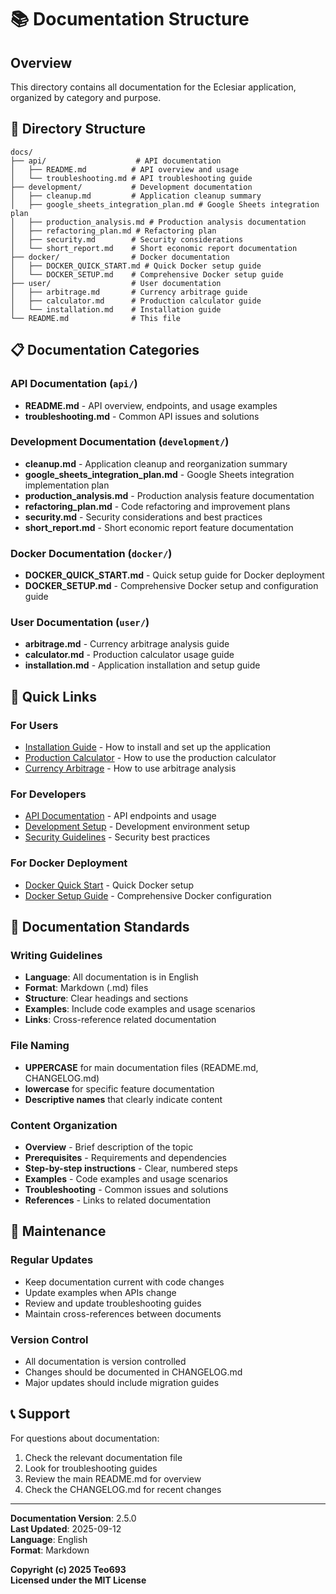 # 📚 Documentation Structure

## Overview

This directory contains all documentation for the Eclesiar application, organized by category and purpose.

## 📁 Directory Structure

```
docs/
├── api/                    # API documentation
│   ├── README.md          # API overview and usage
│   └── troubleshooting.md # API troubleshooting guide
├── development/           # Development documentation
│   ├── cleanup.md         # Application cleanup summary
│   ├── google_sheets_integration_plan.md # Google Sheets integration plan
│   ├── production_analysis.md # Production analysis documentation
│   ├── refactoring_plan.md # Refactoring plan
│   ├── security.md        # Security considerations
│   └── short_report.md    # Short economic report documentation
├── docker/                # Docker documentation
│   ├── DOCKER_QUICK_START.md # Quick Docker setup guide
│   └── DOCKER_SETUP.md    # Comprehensive Docker setup guide
├── user/                  # User documentation
│   ├── arbitrage.md       # Currency arbitrage guide
│   ├── calculator.md      # Production calculator guide
│   └── installation.md    # Installation guide
└── README.md              # This file
```

## 📋 Documentation Categories

### API Documentation (`api/`)
- **README.md** - API overview, endpoints, and usage examples
- **troubleshooting.md** - Common API issues and solutions

### Development Documentation (`development/`)
- **cleanup.md** - Application cleanup and reorganization summary
- **google_sheets_integration_plan.md** - Google Sheets integration implementation plan
- **production_analysis.md** - Production analysis feature documentation
- **refactoring_plan.md** - Code refactoring and improvement plans
- **security.md** - Security considerations and best practices
- **short_report.md** - Short economic report feature documentation

### Docker Documentation (`docker/`)
- **DOCKER_QUICK_START.md** - Quick setup guide for Docker deployment
- **DOCKER_SETUP.md** - Comprehensive Docker setup and configuration guide

### User Documentation (`user/`)
- **arbitrage.md** - Currency arbitrage analysis guide
- **calculator.md** - Production calculator usage guide
- **installation.md** - Application installation and setup guide

## 🚀 Quick Links

### For Users
- [Installation Guide](user/installation.md) - How to install and set up the application
- [Production Calculator](user/calculator.md) - How to use the production calculator
- [Currency Arbitrage](user/arbitrage.md) - How to use arbitrage analysis

### For Developers
- [API Documentation](api/README.md) - API endpoints and usage
- [Development Setup](development/) - Development environment setup
- [Security Guidelines](development/security.md) - Security best practices

### For Docker Deployment
- [Docker Quick Start](docker/DOCKER_QUICK_START.md) - Quick Docker setup
- [Docker Setup Guide](docker/DOCKER_SETUP.md) - Comprehensive Docker configuration

## 📖 Documentation Standards

### Writing Guidelines
- **Language**: All documentation is in English
- **Format**: Markdown (.md) files
- **Structure**: Clear headings and sections
- **Examples**: Include code examples and usage scenarios
- **Links**: Cross-reference related documentation

### File Naming
- **UPPERCASE** for main documentation files (README.md, CHANGELOG.md)
- **lowercase** for specific feature documentation
- **Descriptive names** that clearly indicate content

### Content Organization
- **Overview** - Brief description of the topic
- **Prerequisites** - Requirements and dependencies
- **Step-by-step instructions** - Clear, numbered steps
- **Examples** - Code examples and usage scenarios
- **Troubleshooting** - Common issues and solutions
- **References** - Links to related documentation

## 🔄 Maintenance

### Regular Updates
- Keep documentation current with code changes
- Update examples when APIs change
- Review and update troubleshooting guides
- Maintain cross-references between documents

### Version Control
- All documentation is version controlled
- Changes should be documented in CHANGELOG.md
- Major updates should include migration guides

## 📞 Support

For questions about documentation:
1. Check the relevant documentation file
2. Look for troubleshooting guides
3. Review the main README.md for overview
4. Check the CHANGELOG.md for recent changes

---

**Documentation Version**: 2.5.0  
**Last Updated**: 2025-09-12  
**Language**: English  
**Format**: Markdown

**Copyright (c) 2025 Teo693**  
**Licensed under the MIT License**
